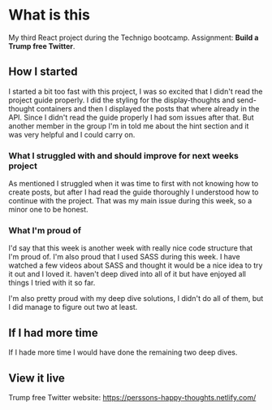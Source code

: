 # What is this

My third React project during the Technigo bootcamp.
Assignment: **Build a Trump free Twitter**.

## How I started

I started a bit too fast with this project, I was so excited that I didn't read the project guide properly. I did the styling for the display-thoughts and send-thought containers and then I displayed the posts that where already in the API. Since I didn't read the guide properly I had som issues after that. But another member in the group I'm in told me about the hint section and it was very helpful and I could carry on. 

### What I struggled with and should improve for next weeks project

As mentioned I struggled when it was time to  first with not knowing how to create posts, but after I had read the guide thoroughly I understood how to continue with the project. That was my main issue during this week, so a minor one to be honest. 

### What I'm proud of

I'd say that this week is another week with really nice code structure that I'm proud of. I'm also proud that I used SASS during this week. I have watched a few videos about SASS and thought it would be a nice idea to try it out and I loved it.  haven't deep dived into all of it but have enjoyed all things I tried with it so far. 

I'm also pretty proud with my deep dive solutions, I didn't do all of them, but I did manage to figure out two at least. 

## If I had more time

If I hade more time I would have done the remaining two deep dives. 

## View it live

Trump free Twitter website:
https://perssons-happy-thoughts.netlify.com/
